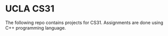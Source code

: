 UCLA CS31
=========
The following repo contains projects for CS31.
Assignments are done using C++ programming language.
